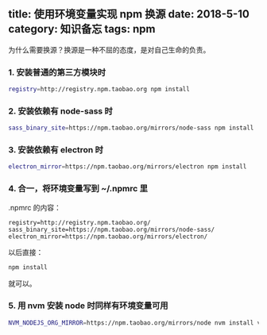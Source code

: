 title: 使用环境变量实现 npm 换源
date: 2018-5-10
category: 知识备忘
tags: npm
---

为什么需要换源？换源是一种不屈的态度，是对自己生命的负责。

### 1. 安装普通的第三方模块时

``` bash
registry=http://registry.npm.taobao.org npm install
```

### 2. 安装依赖有 node-sass 时

``` bash
sass_binary_site=https://npm.taobao.org/mirrors/node-sass npm install
```

### 3. 安装依赖有 electron 时

``` bash
electron_mirror=https://npm.taobao.org/mirrors/electron npm install
```

### 4. 合一，将环境变量写到 ~/.npmrc 里

.npmrc 的内容：

``` text
registry=http://registry.npm.taobao.org/
sass_binary_site=https://npm.taobao.org/mirrors/node-sass/
electron_mirror=https://npm.taobao.org/mirrors/electron/
```

以后直接：

``` bash
npm install
```

就可以。

### 5. 用 nvm 安装 node 时同样有环境变量可用

``` bash
NVM_NODEJS_ORG_MIRROR=https://npm.taobao.org/mirrors/node nvm install v10.0.0
```
